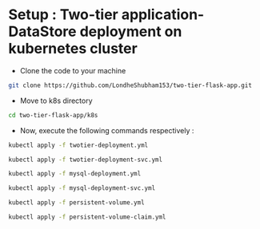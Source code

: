 # Setup : Two-tier application-DataStore deployment on kubernetes cluster

- Clone the code to your machine

```bash
git clone https://github.com/LondheShubham153/two-tier-flask-app.git
```

- Move to k8s directory

```bash
cd two-tier-flask-app/k8s
```

- Now, execute the following commands respectively :

```bash
kubectl apply -f twotier-deployment.yml
```

```bash
kubectl apply -f twotier-deployment-svc.yml
```

```bash
kubectl apply -f mysql-deployment.yml
```

```bash
kubectl apply -f mysql-deployment-svc.yml
```

```bash
kubectl apply -f persistent-volume.yml
```

```bash
kubectl apply -f persistent-volume-claim.yml
```
